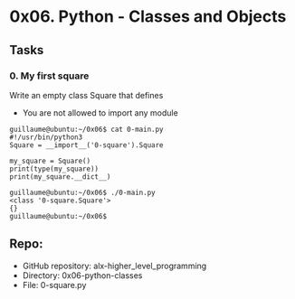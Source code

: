 # 0x06. Python - Classes and Objects
Tasks
-----
### 0. My first square

Write an empty class Square that defines
-  You are not allowed to import any module
```
guillaume@ubuntu:~/0x06$ cat 0-main.py
#!/usr/bin/python3
Square = __import__('0-square').Square

my_square = Square()
print(type(my_square))
print(my_square.__dict__)

guillaume@ubuntu:~/0x06$ ./0-main.py
<class '0-square.Square'>
{}
guillaume@ubuntu:~/0x06$
```
Repo:
-----
- GitHub repository: alx-higher_level_programming
- Directory: 0x06-python-classes
- File: 0-square.py
